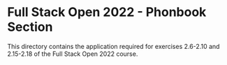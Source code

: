 # Full Stack Open 2022 - Phonbook Section
This directory contains the application required for exercises 2.6-2.10 and 2.15-2.18 of the Full Stack Open 2022 course.